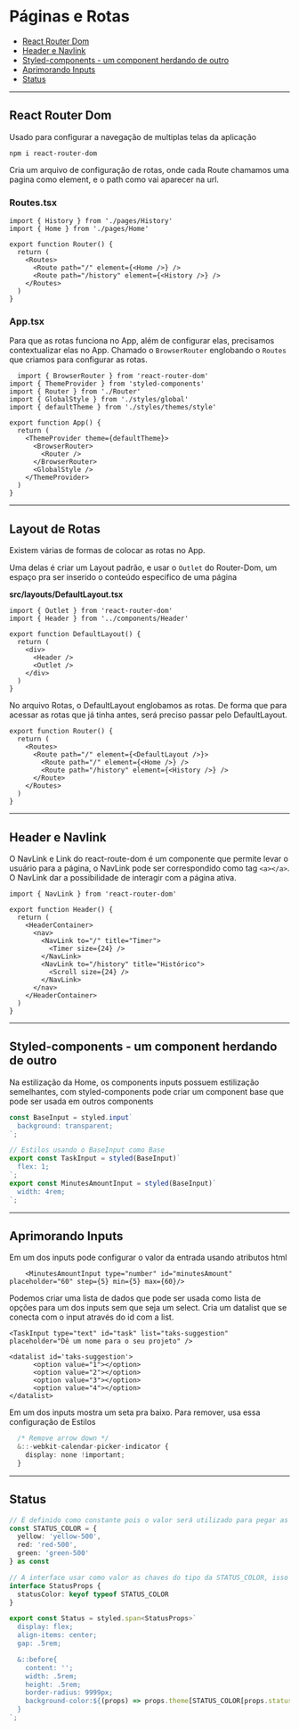 # Páginas e Rotas

<ul>
<li><a href="#routerdom">React Router Dom</a></li>
<li><a href="#headerENavLink">Header e Navlink</a></li>
<li><a href="#Home">Styled-components - um component herdando de outro</a></li>
<li><a href="#inputs">Aprimorando Inputs</a></li>
<li><a href="#status">Status</a></li>
</ul>

----------

<h2 id="routerdom">React Router Dom</h2>

Usado para configurar a navegação de multiplas telas da aplicação

`npm i react-router-dom`

Cria um arquivo de configuração de rotas, onde cada Route chamamos uma pagina como element, e o path como vai aparecer na url.

### Routes.tsx
~~~~tsx
import { History } from './pages/History'
import { Home } from './pages/Home'

export function Router() {
  return (
    <Routes>
      <Route path="/" element={<Home />} />
      <Route path="/history" element={<History />} />
    </Routes>
  )
}
~~~~

### App.tsx

Para que as rotas funciona no App, além de configurar elas, precisamos contextualizar elas no App. Chamado o `BrowserRouter` englobando o `Routes` que criamos para configurar as rotas.

~~~~tsx
  import { BrowserRouter } from 'react-router-dom'
import { ThemeProvider } from 'styled-components'
import { Router } from './Router'
import { GlobalStyle } from './styles/global'
import { defaultTheme } from './styles/themes/style'

export function App() {
  return (
    <ThemeProvider theme={defaultTheme}>
      <BrowserRouter>
        <Router />
      </BrowserRouter>
      <GlobalStyle />
    </ThemeProvider>
  )
}

~~~~

----------

<h2 id="layoutDeRotas">Layout de Rotas</h2>

Existem várias de formas de colocar as rotas no App.

Uma delas é criar um Layout padrão, e usar o `Outlet` do Router-Dom, um espaço pra ser inserido o conteúdo especifico de uma página

**src/layouts/DefaultLayout.tsx**
~~~~tsx
import { Outlet } from 'react-router-dom'
import { Header } from '../components/Header'

export function DefaultLayout() {
  return (
    <div>
      <Header />
      <Outlet />
    </div>
  )
}
~~~~

No arquivo Rotas, o DefaultLayout englobamos as rotas. De forma que para acessar as rotas que já tinha antes, será preciso passar pelo DefaultLayout.

~~~~tsx
export function Router() {
  return (
    <Routes>
      <Route path="/" element={<DefaultLayout />}>
        <Route path="/" element={<Home />} />
        <Route path="/history" element={<History />} />
      </Route>
    </Routes>
  )
}
~~~~
----------

<h2 id="headerENavLink">Header e Navlink</h2>

O NavLink e Link do react-route-dom é um componente que permite levar o usuário para a página, o NavLink pode ser correspondido como tag `<a></a>`. O NavLink dar a possibilidade de interagir com a página ativa.

~~~~tsx
import { NavLink } from 'react-router-dom'

export function Header() {
  return (
    <HeaderContainer>
      <nav>
        <NavLink to="/" title="Timer">
          <Timer size={24} />
        </NavLink>
        <NavLink to="/history" title="Histórico">
          <Scroll size={24} />
        </NavLink>
      </nav>
    </HeaderContainer>
  )
}
~~~~
----------

<h2 id="Home">Styled-components - um component herdando de outro</h2>

Na estilização da Home, os components inputs possuem estilização semelhantes, com styled-components pode criar um component base que pode ser usada em outros components

~~~~ts
const BaseInput = styled.input`
  background: transparent;
`;

// Estilos usando o BaseInput como Base
export const TaskInput = styled(BaseInput)`
  flex: 1;
`;
export const MinutesAmountInput = styled(BaseInput)`
  width: 4rem;
`;
~~~~
----------

<h2 id="inputs">Aprimorando Inputs</h2>

Em um dos inputs pode configurar o valor da entrada usando atributos html

~~~~tsx
    <MinutesAmountInput type="number" id="minutesAmount" placeholder="60" step={5} min={5} max={60}/>
~~~~

Podemos criar uma lista de dados que pode ser usada como lista de opções para um dos inputs sem que seja um select. Cria um datalist que se conecta com o input através do id com a list.
~~~~tsx
<TaskInput type="text" id="task" list="taks-suggestion" placeholder="Dê um nome para o seu projeto" />

<datalist id='taks-suggestion'>
      <option value="1"></option>
      <option value="2"></option>
      <option value="3"></option>
      <option value="4"></option>
</datalist>
~~~~

Em um dos inputs mostra um seta pra baixo. Para remover, usa essa configuração de Estilos

~~~~ts
  /* Remove arrow down */
  &::-webkit-calendar-picker-indicator {
    display: none !important;
  }
~~~~

----------

<h2 id="status">Status</h2>

~~~~ts
// É definido como constante pois o valor será utilizado para pegar as cores do themeProvider, se não declarado como constante, os valores serão retornados como qualquer string causando erro no código.
const STATUS_COLOR = {
  yellow: 'yellow-500',
  red: 'red-500',
  green: 'green-500'
} as const

// A interface usar como valor as chaves do tipo da STATUS_COLOR, isso facilita na adição de mais cores alterando apenas o STATUS COLOR
interface StatusProps {
  statusColor: keyof typeof STATUS_COLOR
}

export const Status = styled.span<StatusProps>`
  display: flex;
  align-items: center;
  gap: .5rem;

  &::before{
    content: '';
    width: .5rem;
    height: .5rem;
    border-radius: 9999px;
    background-color:${(props) => props.theme[STATUS_COLOR[props.statusColor]]};
  }
`;
~~~~

